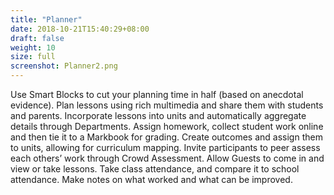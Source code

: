 ```yaml
---
title: "Planner"
date: 2018-10-21T15:40:29+08:00
draft: false
weight: 10
size: full
screenshot: Planner2.png
---
```


Use Smart Blocks to cut your planning time in half (based on anecdotal evidence). Plan lessons using rich multimedia and share them with students and parents. Incorporate lessons into units and automatically aggregate details through Departments. Assign homework, collect student work online and then tie it to a Markbook for grading. Create outcomes and assign them to units, allowing for curriculum mapping. Invite participants to peer assess each others’ work through Crowd Assessment. Allow Guests to come in and view or take lessons. Take class attendance, and compare it to school attendance. Make notes on what worked and what can be improved.
